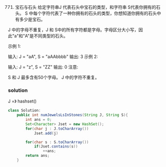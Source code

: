 771. 宝石与石头
 给定字符串J 代表石头中宝石的类型，和字符串 S代表你拥有的石头。 S 中每个字符代表了一种你拥有的石头的类型，你想知道你拥有的石头中有多少是宝石。

J 中的字母不重复，J 和 S中的所有字符都是字母。字母区分大小写，因此"a"和"A"是不同类型的石头。

示例 1:

输入: J = "aA", S = "aAAbbbb"
输出: 3
示例 2:

输入: J = "z", S = "ZZ"
输出: 0
注意:

S 和 J 最多含有50个字母。
 J 中的字符不重复。


 ### solution
 J =》 hashset()
```java
class Solution:
    public int numJewelsLsInStones(String J, String S){
        int ans = 0;
        Set<Character> Jset = new HashSet();
        for(char j : J.toCharArray())
            Jset.add(j)

        for(char s : S.toCharArray())
            if(Jset.contains(s))
                ++ans;
        return ans;
    }

```